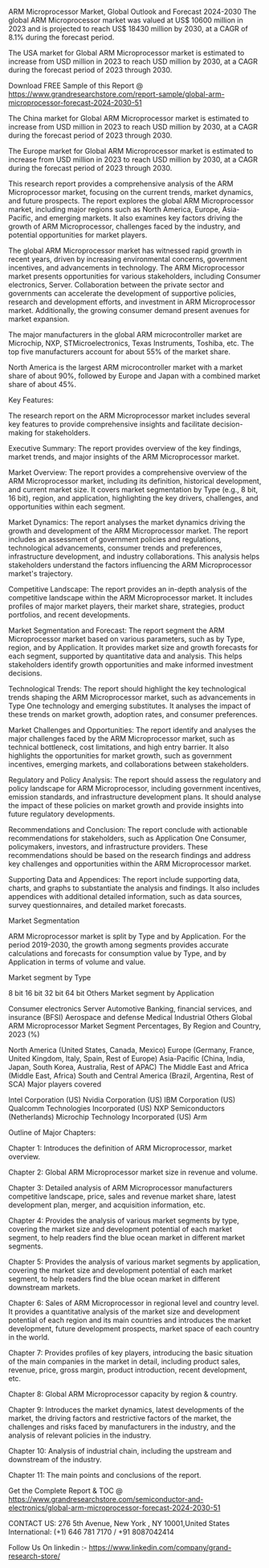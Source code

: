 ARM Microprocessor Market, Global Outlook and Forecast 2024-2030
The global ARM Microprocessor market was valued at US$ 10600 million in 2023 and is projected to reach US$ 18430 million by 2030, at a CAGR of 8.1% during the forecast period.

The USA market for Global ARM Microprocessor market is estimated to increase from USD million in 2023 to reach USD million by 2030, at a CAGR during the forecast period of 2023 through 2030.

Download FREE Sample of this Report @ https://www.grandresearchstore.com/report-sample/global-arm-microprocessor-forecast-2024-2030-51

The China market for Global ARM Microprocessor market is estimated to increase from USD million in 2023 to reach USD million by 2030, at a CAGR during the forecast period of 2023 through 2030.

The Europe market for Global ARM Microprocessor market is estimated to increase from USD million in 2023 to reach USD million by 2030, at a CAGR during the forecast period of 2023 through 2030.

This research report provides a comprehensive analysis of the ARM Microprocessor market, focusing on the current trends, market dynamics, and future prospects. The report explores the global ARM Microprocessor market, including major regions such as North America, Europe, Asia-Pacific, and emerging markets. It also examines key factors driving the growth of ARM Microprocessor, challenges faced by the industry, and potential opportunities for market players.

The global ARM Microprocessor market has witnessed rapid growth in recent years, driven by increasing environmental concerns, government incentives, and advancements in technology. The ARM Microprocessor market presents opportunities for various stakeholders, including Consumer electronics, Server. Collaboration between the private sector and governments can accelerate the development of supportive policies, research and development efforts, and investment in ARM Microprocessor market. Additionally, the growing consumer demand present avenues for market expansion.

The major manufacturers in the global ARM microcontroller market are Microchip, NXP, STMicroelectronics, Texas Instruments, Toshiba, etc. The top five manufacturers account for about 55% of the market share.

North America is the largest ARM microcontroller market with a market share of about 90%, followed by Europe and Japan with a combined market share of about 45%.

Key Features:

The research report on the ARM Microprocessor market includes several key features to provide comprehensive insights and facilitate decision-making for stakeholders.

Executive Summary: The report provides overview of the key findings, market trends, and major insights of the ARM Microprocessor market.

Market Overview: The report provides a comprehensive overview of the ARM Microprocessor market, including its definition, historical development, and current market size. It covers market segmentation by Type (e.g., 8 bit, 16 bit), region, and application, highlighting the key drivers, challenges, and opportunities within each segment.

Market Dynamics: The report analyses the market dynamics driving the growth and development of the ARM Microprocessor market. The report includes an assessment of government policies and regulations, technological advancements, consumer trends and preferences, infrastructure development, and industry collaborations. This analysis helps stakeholders understand the factors influencing the ARM Microprocessor market's trajectory.

Competitive Landscape: The report provides an in-depth analysis of the competitive landscape within the ARM Microprocessor market. It includes profiles of major market players, their market share, strategies, product portfolios, and recent developments.

Market Segmentation and Forecast: The report segment the ARM Microprocessor market based on various parameters, such as by Type, region, and by Application. It provides market size and growth forecasts for each segment, supported by quantitative data and analysis. This helps stakeholders identify growth opportunities and make informed investment decisions.

Technological Trends: The report should highlight the key technological trends shaping the ARM Microprocessor market, such as advancements in Type One technology and emerging substitutes. It analyses the impact of these trends on market growth, adoption rates, and consumer preferences.

Market Challenges and Opportunities: The report identify and analyses the major challenges faced by the ARM Microprocessor market, such as technical bottleneck, cost limitations, and high entry barrier. It also highlights the opportunities for market growth, such as government incentives, emerging markets, and collaborations between stakeholders.

Regulatory and Policy Analysis: The report should assess the regulatory and policy landscape for ARM Microprocessor, including government incentives, emission standards, and infrastructure development plans. It should analyse the impact of these policies on market growth and provide insights into future regulatory developments.

Recommendations and Conclusion: The report conclude with actionable recommendations for stakeholders, such as Application One Consumer, policymakers, investors, and infrastructure providers. These recommendations should be based on the research findings and address key challenges and opportunities within the ARM Microprocessor market.

Supporting Data and Appendices: The report include supporting data, charts, and graphs to substantiate the analysis and findings. It also includes appendices with additional detailed information, such as data sources, survey questionnaires, and detailed market forecasts.

Market Segmentation

ARM Microprocessor market is split by Type and by Application. For the period 2019-2030, the growth among segments provides accurate calculations and forecasts for consumption value by Type, and by Application in terms of volume and value.

Market segment by Type

8 bit
16 bit
32 bit
64 bit
Others
Market segment by Application

Consumer electronics
Server
Automotive
Banking, financial services, and insurance (BFSI)
Aerospace and defense
Medical
Industrial
Others
Global ARM Microprocessor Market Segment Percentages, By Region and Country, 2023 (%)

North America (United States, Canada, Mexico)
Europe (Germany, France, United Kingdom, Italy, Spain, Rest of Europe)
Asia-Pacific (China, India, Japan, South Korea, Australia, Rest of APAC)
The Middle East and Africa (Middle East, Africa)
South and Central America (Brazil, Argentina, Rest of SCA)
Major players covered

Intel Corporation (US)
Nvidia Corporation (US)
IBM Corporation (US)
Qualcomm Technologies Incorporated (US)
NXP Semiconductors (Netherlands)
Microchip Technology Incorporated (US)
Arm

Outline of Major Chapters:

Chapter 1: Introduces the definition of ARM Microprocessor, market overview.

Chapter 2: Global ARM Microprocessor market size in revenue and volume.

Chapter 3: Detailed analysis of ARM Microprocessor manufacturers competitive landscape, price, sales and revenue market share, latest development plan, merger, and acquisition information, etc.

Chapter 4: Provides the analysis of various market segments by type, covering the market size and development potential of each market segment, to help readers find the blue ocean market in different market segments.

Chapter 5: Provides the analysis of various market segments by application, covering the market size and development potential of each market segment, to help readers find the blue ocean market in different downstream markets.

Chapter 6: Sales of ARM Microprocessor in regional level and country level. It provides a quantitative analysis of the market size and development potential of each region and its main countries and introduces the market development, future development prospects, market space of each country in the world.

Chapter 7: Provides profiles of key players, introducing the basic situation of the main companies in the market in detail, including product sales, revenue, price, gross margin, product introduction, recent development, etc.

Chapter 8: Global ARM Microprocessor capacity by region & country.

Chapter 9: Introduces the market dynamics, latest developments of the market, the driving factors and restrictive factors of the market, the challenges and risks faced by manufacturers in the industry, and the analysis of relevant policies in the industry.

Chapter 10: Analysis of industrial chain, including the upstream and downstream of the industry.

Chapter 11: The main points and conclusions of the report.

Get the Complete Report & TOC @ https://www.grandresearchstore.com/semiconductor-and-electronics/global-arm-microprocessor-forecast-2024-2030-51

CONTACT US:
276 5th Avenue, New York , NY 10001,United States
International: (+1) 646 781 7170 / +91 8087042414

Follow Us On linkedin :- https://www.linkedin.com/company/grand-research-store/
